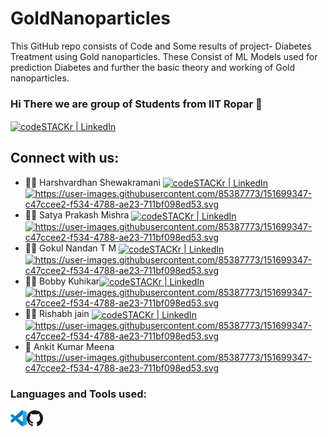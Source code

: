 # GoldNanoparticles
This GitHub repo consists of Code and Some results of project- Diabetes Treatment using Gold nanoparticles. These Consist of ML Models used for prediction Diabetes and further the basic theory and working of Gold nanoparticles. 
### Hi There we are group of Students from IIT Ropar 👋
 [<img align="center" alt="codeSTACKr | LinkedIn" width="22px" src="https://cdn.jsdelivr.net/npm/simple-icons@v3/icons/linkedin.svg" />](https://www.linkedin.com/in/harshvardhan-shewakramani-33b4b61b3)
## Connect with us:
- 🤵‍♂️ Harshvardhan Shewakramani [<img align="center" alt="codeSTACKr | LinkedIn" width="22px" src="https://cdn.jsdelivr.net/npm/simple-icons@v3/icons/linkedin.svg" />](https://www.linkedin.com/in/harshvardhan-shewakramani-33b4b61b3)    [<img align="center" alt="https://user-images.githubusercontent.com/85387773/151699347-c47ccee2-f534-4788-ae23-711bf098ed53.svg" width="22px" src="https://cdn.jsdelivr.net/npm/simple-icons@3.13.0/icons/gmail.svg" />](mailto:2019mmb1317@iitrpr.ac.in)
- 👨‍💻 Satya Prakash Mishra [<img align="center" alt="codeSTACKr | LinkedIn" width="22px" src="https://cdn.jsdelivr.net/npm/simple-icons@v3/icons/linkedin.svg" />](https://www.linkedin.com/in/satya-mishra-)     [<img align="center" alt="https://user-images.githubusercontent.com/85387773/151699347-c47ccee2-f534-4788-ae23-711bf098ed53.svg" width="22px" src="https://cdn.jsdelivr.net/npm/simple-icons@3.13.0/icons/gmail.svg" />](mailto:2019mmb1325@iitrpr.ac.in)
- 🧛‍♂️ Gokul Nandan T M [<img align="center" alt="codeSTACKr | LinkedIn" width="22px" src="https://cdn.jsdelivr.net/npm/simple-icons@v3/icons/linkedin.svg" />](https://www.linkedin.com/in/gokulnandantm)       [<img align="center" alt="https://user-images.githubusercontent.com/85387773/151699347-c47ccee2-f534-4788-ae23-711bf098ed53.svg" width="22px" src="https://cdn.jsdelivr.net/npm/simple-icons@3.13.0/icons/gmail.svg" />](mailto:2019mmb1315@iitrpr.ac.in)
- 🧑‍🔬 Bobby Kuhikar[<img align="center" alt="codeSTACKr | LinkedIn" width="22px" src="https://cdn.jsdelivr.net/npm/simple-icons@v3/icons/linkedin.svg" />](https://www.linkedin.com/in/bobby-kuhikar-b612a61b4)     [<img align="center" alt="https://user-images.githubusercontent.com/85387773/151699347-c47ccee2-f534-4788-ae23-711bf098ed53.svg" width="22px" src="https://cdn.jsdelivr.net/npm/simple-icons@3.13.0/icons/gmail.svg" />](mailto:2019mmb1313@iitrpr.ac.in)
- 🧑‍🎓 Rishabh jain [<img align="center" alt="codeSTACKr | LinkedIn" width="22px" src="https://cdn.jsdelivr.net/npm/simple-icons@v3/icons/linkedin.svg" />](https://www.linkedin.com/in/rishabh-jain-b992761b4)      [<img align="center" alt="https://user-images.githubusercontent.com/85387773/151699347-c47ccee2-f534-4788-ae23-711bf098ed53.svg" width="22px" src="https://cdn.jsdelivr.net/npm/simple-icons@3.13.0/icons/gmail.svg" />](mailto:2019mmb1322@iitrpr.ac.in)
- 👨‍ Ankit Kumar Meena [<img align="center" alt="https://user-images.githubusercontent.com/85387773/151699347-c47ccee2-f534-4788-ae23-711bf098ed53.svg" width="22px" src="https://cdn.jsdelivr.net/npm/simple-icons@3.13.0/icons/gmail.svg" />](mailto:2019mmb1308@iitrpr.ac.in)
### Languages and Tools used:

[<img align="left" alt="Visual Studio Code" width="26px" src="https://raw.githubusercontent.com/github/explore/80688e429a7d4ef2fca1e82350fe8e3517d3494d/topics/visual-studio-code/visual-studio-code.png" />](https://github.com/gokulnandan-0/GoldNanoparticles/issues/1)
[<img align="left" alt="GitHub" width="26px" src="https://raw.githubusercontent.com/github/explore/78df643247d429f6cc873026c0622819ad797942/topics/github/github.png" />](https://github.com/gokulnandan-0/GoldNanoparticles)
